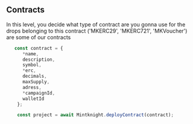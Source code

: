 ## Contracts

In this level, you decide what type of contract are you gonna use for the drops belonging to this contract
('MKERC29', 'MKERC721', 'MKVoucher') are some of our contracts

```javascript
   const contract = {
      *name, 
      description,
      symbol,
      *erc,
      decimals,
      maxSupply,
      adress,
      *campaignId,
      walletId
    };

    const project = await Mintknight.deployContract(contract);
```